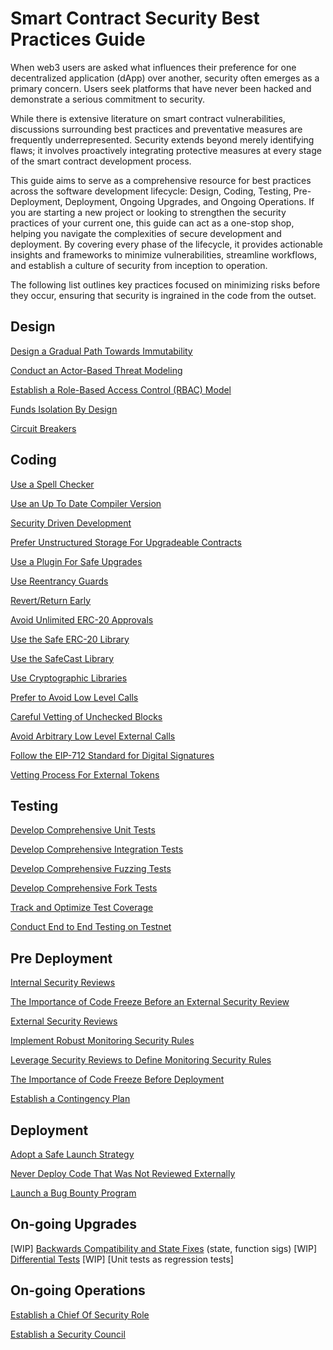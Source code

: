# Smart Contract Security Best Practices Guide

When web3 users are asked what influences their preference for one decentralized application (dApp) over another, security often emerges as a primary concern. Users seek platforms that have never been hacked and demonstrate a serious commitment to security. 

While there is extensive literature on smart contract vulnerabilities, discussions surrounding best practices and preventative measures are frequently underrepresented. Security extends beyond merely identifying flaws; it involves proactively integrating protective measures at every stage of the smart contract development process. 

This guide aims to serve as a comprehensive resource for best practices across the software development lifecycle: Design, Coding, Testing, Pre-Deployment, Deployment, Ongoing Upgrades, and Ongoing Operations. If you are starting a new project or looking to strengthen the security practices of your current one, this guide can act as a one-stop shop, helping you navigate the complexities of secure development and deployment. By covering every phase of the lifecycle, it provides actionable insights and frameworks to minimize vulnerabilities, streamline workflows, and establish a culture of security from inception to operation.

The following list outlines key practices focused on minimizing risks before they occur, ensuring that security is ingrained in the code from the outset.

## Design
[Design a Gradual Path Towards Immutability](./best-practices/gradual-immutability-path.md)

[Conduct an Actor-Based Threat Modeling](./best-practices/actor-based-threat-modeling.md)

[Establish a Role-Based Access Control (RBAC) Model](./best-practices/rbac.md)

[Funds Isolation By Design](./best-practices/funds-isolation-by-design.md)

[Circuit Breakers](./best-practices/circuit-breakers.md)


## Coding
[Use a Spell Checker](./best-practices/use-spell-checker.md)

[Use an Up To Date Compiler Version](./best-practices/use-up-to-date-compiler-version.md)

[Security Driven Development](./best-practices/security-driven-development.md)

[Prefer Unstructured Storage For Upgradeable Contracts](./best-practices/unstructured-storage.md)

[Use a Plugin For Safe Upgrades](./best-practices/plugin-for-safe-upgrades.md)

[Use Reentrancy Guards](./best-practices/reentrancy-guards.md)

[Revert/Return Early](./best-practices/revert-return-early.md)

[Avoid Unlimited ERC-20 Approvals](./best-practices/avoid-unlimited-erc20-approvals.md)

[Use the Safe ERC-20 Library](./best-practices/safe-erc20-library.md)

[Use the SafeCast Library](./best-practices/safe-cast-library.md)

[Use Cryptographic Libraries](./best-practices/use-cryptographic-libs.md)

[Prefer to Avoid Low Level Calls](./best-practices/avoid-low-level-calls.md)

[Careful Vetting of Unchecked Blocks](./best-practices/careful-vetting-of-unchecked-blocks.md)

[Avoid Arbitrary Low Level External Calls](./best-practices/avoid-arbitrary-external-calls.md)

[Follow the EIP-712 Standard for Digital Signatures](./best-practices/adhere-to-eip-712.md)

[Vetting Process For External Tokens](./best-practices/vetting-process-for-external-tokens.md)

## Testing
[Develop Comprehensive Unit Tests](./best-practices/unit-tests.md)

[Develop Comprehensive Integration Tests](./best-practices/integration-tests.md)

[Develop Comprehensive Fuzzing Tests](./best-practices/fuzzing-tests.md)

[Develop Comprehensive Fork Tests](./best-practices/fork-tests.md)

[Track and Optimize Test Coverage](./best-practices/optimize-test-coverage.md)

[Conduct End to End Testing on Testnet](./best-practices/e2e-tests.md)

## Pre Deployment
[Internal Security Reviews](./best-practices/internal-security-reviews.md)

[The Importance of Code Freeze Before an External Security Review](./best-practices/importance-of-code-freeze-before-an-external-review.md)

[External Security Reviews](./best-practices/external-security-reviews.md)

[Implement Robust Monitoring Security Rules](./best-practices/monitoring-security-rules.md)

[Leverage Security Reviews to Define Monitoring Security Rules](./best-practices/tailor-made-security-rules.md)

[The Importance of Code Freeze Before Deployment](./best-practices/importance-of-code-freeze-before-deployment.md)

[Establish a Contingency Plan](./best-practices/establish-contingency-plan.md)

## Deployment

[Adopt a Safe Launch Strategy](./best-practices/soft-launch.md)

[Never Deploy Code That Was Not Reviewed Externally](./best-practices/never-deploy-without-review.md)

[Launch a Bug Bounty Program](./best-practices/bug-bounty.md)

## On-going Upgrades
[WIP] [Backwards Compatibility and State Fixes]() (state, function sigs)
[WIP] [Differential Tests]()
[WIP] [Unit tests as regression tests]
## On-going Operations
[Establish a Chief Of Security Role](./best-practices/chief-of-security.md)

[Establish a Security Council](./best-practices/security-council.md)